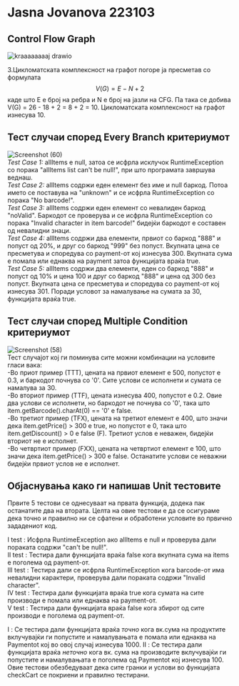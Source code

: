 # Jasna Jovanova 223103  
## Control Flow Graph  
![kraaaaaaaaj drawio](https://github.com/JasnaJovanova/SI_2024_lab2_223103/assets/139164424/1e00cfe6-22dd-45e6-a8fc-1aa0795fdb5f)

3.Цикломатската комплексност на графот погоре ја пресметав со формулата $$V(G) = E - N + 2$$ каде што E е број на ребра и N е број на јазли на CFG.
Па така се добива V(G) = 26 - 18 + 2 = 8 + 2 = 10.
Цикломатската комплексност на графот изнесува 10.  

## Тест случаи според Every Branch критериумот  
![Screenshot (60)](https://github.com/JasnaJovanova/SI_2024_lab2_223103/assets/139164424/def92217-097b-490d-b489-452734f6c0a8)  
*Test Case 1:* allItems е null, затоа се исфрла исклучок RuntimeException со порака "allItems list can't be null!", при што програмата завршува веднаш.    
*Test Case 2:* allItems содржи еден елемент без име и null баркод. Потоа името се поставува на "unknown" и се исфрла RuntimeException со порака "No barcode!".  
*Test Case 3:* allItems содржи еден елемент со невалиден баркод "noValid". Баркодот се проверува и се исфрла RuntimeException со порака "Invalid character in item barcode!" бидејќи баркодот е составен од невалидни знаци.  
*Test Case 4:* allItems содржи два елементи, првиот со баркод "888" и попуст од 20%, и друг со баркод "999" без попуст. Вкупната цена се пресметува и споредува со payment-от кој изнесува 300. Вкупната сума е помала или еднаква на payment затоа функцијата враќа true.   
*Test Case 5:* allItems содржи два елементи, еден со баркод "888" и попуст од 10% и цена 100 и друг со баркод "888" и цена од 300 без попуст. Вкупната цена се пресметува и споредува со payment-от кој изнесува 301. Поради условот за намалување на сумата за 30, функцијата враќа true.    

## Тест случаи според Multiple Condition критериумот    
![Screenshot (58)](https://github.com/JasnaJovanova/SI_2024_lab2_223103/assets/139164424/13a78350-e7dd-49b5-b4d1-53d2371f443d)  
Тест случајот кој ги поминува сите можни комбинации на условите гласи вака:  
-Во приот пример (ТТТ), цената на првиот елемент е 500, попустот е 0.3, и баркодот почнува со '0'. Сите услови се исполнети и сумата се намалува за 30.  
-Во вториот пример (TТF), цената изнесува 400, попустот е 0.2. Овие два услови се исполнети, но баркодот не почнува со '0', така што item.getBarcode().charAt(0) == '0' е false.  
-Во третиот пример (TFX), цената на третиот елемент е 400, што значи дека item.getPrice() > 300 е true, но попустот е 0, така што item.getDiscount() > 0 е false (F). Третиот услов е неважен, бидејќи вториот не е исполнет.  
-Во четвртиот пример (FXX), цената на четвртиот елемент е 100, што значи дека item.getPrice() > 300 е false. Останатите услови се неважни бидејќи првиот услов не е исполнет.  

## Објаснувања како ги напишав Unit тестовите  
Првите 5 тестови се однесуваат на првата функција, додека пак останатите два на втората. Целта на овие тестови е да се осигураме дека точно и правилно ни се сфатени и обработени условите во првично зададениот код.

I test : Исфрла RuntimeException ако allItems е null и проверува дали пораката содржи "can't be null!".  
II test : Тестира дали функцијата враќа false кога вкупната сума на items е поголема од payment-от.  
III test : Тестира дали се исфрла RuntimeException кога barcode-от има невалидни карактери, проверува дали пораката содржи "Invalid character".  
IV test : Тестира дали функцијата враќа true кога сумата на сите производи е помала или еднаква на payment-от.  
V test : Тестира дали функцијата враќа false кога збирот од сите производи е поголема од payment-от.  

I :  Се тестира дали функцијата враќа *точно* кога вк.сума на продуктите вклучувајќи ги попустите и намалувањата е помала или еднаква на Paymentot кој во овој случај изнесува 1000.
II : Се тестира дали функцијата враќа *неточно* кога вк. сума на производите вклучувајќи ги попустите и намалувањата е поголема од Paymentot кој изнесува 100.
Овие тестови обезбедуваат дека сите гранки и услови во функцијата checkCart се покриени и правилно тестирани.

